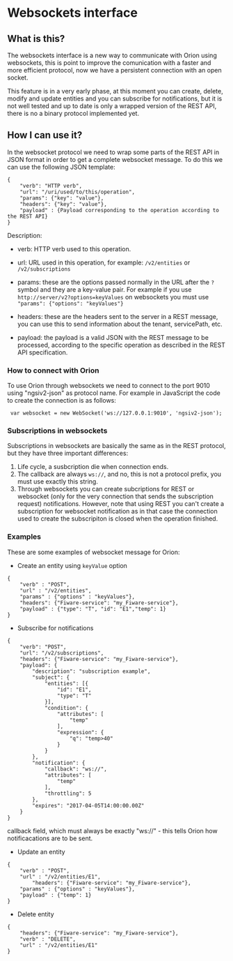# Websockets interface

## What is this?

The websockets interface is a new way to communicate with Orion using websockets, this is point to improve the comunication with a faster and more efficient protocol, now we have a persistent connection with an open socket.

This feature is in a very early phase, at this moment you can create, delete, modify and update entities and you can subscribe for notifications, but it is not well tested and up to date is only a wrapped version of the REST API, there is no a binary protocol implemented yet.

## How I can use it?

In the websocket protocol we need to wrap some parts of the REST API in JSON format in order to get a complete websocket message. To do this
we can use the following JSON template:

```
{
    "verb": "HTTP verb",
    "url": "/uri/used/to/this/operation",
    "params": {"key": "value"},
    "headers": {"key": "value"},
    "payload" : {Payload corresponding to the operation according to the REST API}
}
```
Description:

* verb: HTTP verb used to this operation.

* url: URL used in this operation, for example: `/v2/entities` or `/v2/subscriptions`

* params: these are the options passed normally in the URL after the `?` symbol and they are a key-value pair. For example if you use `http://server/v2?options=keyValues` on websockets you must use `"params": {"options": "keyValues"}`

* headers: these are the headers sent to the server in a REST message, you can use this to send information about the tenant, servicePath, etc.

* payload: the payload is a valid JSON with the REST message to be processed, according to the specific operation as described in the REST API specification.

### How to connect with Orion

To use Orion through websockets we need to connect to the port 9010 using "ngsiv2-json" as protocol name. For example in JavaScript the code to create the connection is as follows:

` var websocket = new WebSocket('ws://127.0.0.1:9010', 'ngsiv2-json');`

### Subscriptions in websockets

Subscriptions in websockets are basically the same as in the REST protocol, but they have three important differences:
1. Life cycle, a susbcription die when connection ends.
2. The callback are always `ws://`, and no, this is not a protocol prefix, you must use exactly this string.
3. Through websockets you can create subcriptions for REST or websocket (only for the very connection that sends the subscription request) notifications. However, note that using REST you can't create a subscription for websocket notification as in that case the connection used to create the subscripiton is closed when the operation finished.


### Examples

These are some examples of websocket message for Orion:

* Create an entity using `keyValue` option
	
```
{
	"verb" : "POST",
	"url" : "/v2/entities",
	"params" : {"options" : "keyValues"},
    "headers": {"Fiware-service": "my_Fiware-service"},
	"payload" : {"type": "T", "id": "E1","temp": 1}
}
```
    
* Subscribe for notifications

```
{
	"verb": "POST",
	"url": "/v2/subscriptions",
    "headers": {"Fiware-service": "my_Fiware-service"},
	"payload": {
		"description": "subscription example",
		"subject": {
			"entities": [{
				"id": "E1",
				"type": "T"
			}],
			"condition": {
				"attributes": [
					"temp"
				],
				"expression": {
					"q": "temp>40"
				}
			}
		},
		"notification": {
			"callback": "ws://",
			"attributes": [
				"temp"
			],
			"throttling": 5
		},
		"expires": "2017-04-05T14:00:00.00Z"
	}
}
```
callback field, which must always be exactly "ws://" - this tells Orion how notificacations are to be sent.

* Update an entity

```
{
	"verb" : "POST",
	"url" : "/v2/entities/E1",
        "headers": {"Fiware-service": "my_Fiware-service"},
	"params" : {"options" : "keyValues"},
	"payload" : {"temp": 1}
}
```

* Delete entity
```
{
	"headers": {"Fiware-service": "my_Fiware-service"},
	"verb" : "DELETE",
	"url" : "/v2/entities/E1"
}
```

